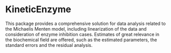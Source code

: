 # KineticEnzyme
This package provides a comprehensive solution for data analysis related to the Michaelis Menten model, including linearization of the data and consideration of enzyme inhibition cases. Estimates of great relevance in the biochemical field are offered, such as the estimated parameters, the standard errors and the residual analysis.
